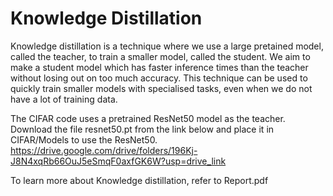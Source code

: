 # Knowledge Distillation
Knowledge distillation is a technique where we use a large pretained model, called the teacher, to train a smaller model, called the student. We aim to make a student model which has faster inference times than the teacher without losing out on too much accuracy. This technique can be used to quickly train smaller models with specialised tasks, even when we do not have a lot of training data.

The CIFAR code uses a pretrained ResNet50 model as the teacher. Download the file resnet50.pt from the link below and place it in CIFAR/Models to use the ResNet50.
https://drive.google.com/drive/folders/196Kj-J8N4xqRb66OuJ5eSmqF0axfGK6W?usp=drive_link

To learn more about Knowledge distillation, refer to Report.pdf
